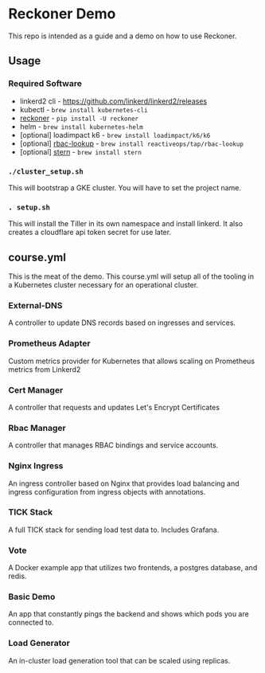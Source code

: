 # Reckoner Demo

This repo is intended as a guide and a demo on how to use Reckoner.

## Usage

### Required Software

* linkerd2 cli - https://github.com/linkerd/linkerd2/releases
* kubectl - `brew install kubernetes-cli`
* [reckoner](https://github.com/reactiveops/reckoner) - `pip install -U reckoner`
* helm - `brew install kubernetes-helm`
* [optional] loadimpact k6 - `brew install loadimpact/k6/k6`
* [optional] [rbac-lookup](https://github.com/reactiveops/rbac-lookup) - `brew install reactiveops/tap/rbac-lookup`
* [optional] [stern](https://github.com/wercker/stern) - `brew install stern`

### `./cluster_setup.sh`

This will bootstrap a GKE cluster.  You will have to set the project name.

### `. setup.sh`

This will install the Tiller in its own namespace and install linkerd. It also creates a cloudflare api token secret for use later.

## course.yml

This is the meat of the demo.  This course.yml will setup all of the tooling in a Kubernetes cluster necessary for an operational cluster.

### External-DNS

A controller to update DNS records based on ingresses and services.

### Prometheus Adapter

Custom metrics provider for Kubernetes that allows scaling on Prometheus metrics from Linkerd2

### Cert Manager

A controller that requests and updates Let's Encrypt Certificates

### Rbac Manager

A controller that manages RBAC bindings and service accounts.

### Nginx Ingress

An ingress controller based on Nginx that provides load balancing and ingress configuration from ingress objects with annotations.

### TICK Stack

A full TICK stack for sending load test data to.  Includes Grafana.

### Vote

A Docker example app that utilizes two frontends, a postgres database, and redis.

### Basic Demo

An app that constantly pings the backend and shows which pods you are connected to.

### Load Generator

An in-cluster load generation tool that can be scaled using replicas.
